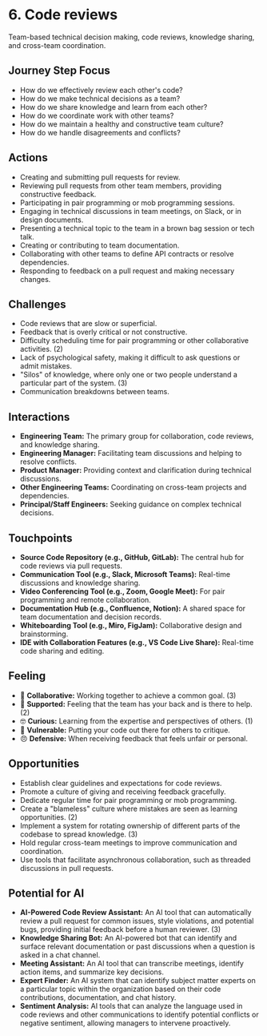 # 6. Code reviews

Team-based technical decision making, code reviews, knowledge sharing, and cross-team coordination.

## Journey Step Focus

*   How do we effectively review each other's code?
*   How do we make technical decisions as a team?
*   How do we share knowledge and learn from each other?
*   How do we coordinate work with other teams?
*   How do we maintain a healthy and constructive team culture?
*   How do we handle disagreements and conflicts?

## Actions

*   Creating and submitting pull requests for review.
*   Reviewing pull requests from other team members, providing constructive feedback.
*   Participating in pair programming or mob programming sessions.
*   Engaging in technical discussions in team meetings, on Slack, or in design documents.
*   Presenting a technical topic to the team in a brown bag session or tech talk.
*   Creating or contributing to team documentation.
*   Collaborating with other teams to define API contracts or resolve dependencies.
*   Responding to feedback on a pull request and making necessary changes.

## Challenges

*   Code reviews that are slow or superficial.
*   Feedback that is overly critical or not constructive.
*   Difficulty scheduling time for pair programming or other collaborative activities. (2)
*   Lack of psychological safety, making it difficult to ask questions or admit mistakes.
*   "Silos" of knowledge, where only one or two people understand a particular part of the system. (3)
*   Communication breakdowns between teams.

## Interactions

*   **Engineering Team:** The primary group for collaboration, code reviews, and knowledge sharing.
*   **Engineering Manager:** Facilitating team discussions and helping to resolve conflicts.
*   **Product Manager:** Providing context and clarification during technical discussions.
*   **Other Engineering Teams:** Coordinating on cross-team projects and dependencies.
*   **Principal/Staff Engineers:** Seeking guidance on complex technical decisions.

## Touchpoints

*   **Source Code Repository (e.g., GitHub, GitLab):** The central hub for code reviews via pull requests.
*   **Communication Tool (e.g., Slack, Microsoft Teams):** Real-time discussions and knowledge sharing.
*   **Video Conferencing Tool (e.g., Zoom, Google Meet):** For pair programming and remote collaboration.
*   **Documentation Hub (e.g., Confluence, Notion):** A shared space for team documentation and decision records.
*   **Whiteboarding Tool (e.g., Miro, FigJam):** Collaborative design and brainstorming.
*   **IDE with Collaboration Features (e.g., VS Code Live Share):** Real-time code sharing and editing.

## Feeling

*   🤝 **Collaborative:** Working together to achieve a common goal. (3)
*   🙏 **Supported:** Feeling that the team has your back and is there to help. (2)
*   🤓 **Curious:** Learning from the expertise and perspectives of others. (1)
*   😬 **Vulnerable:** Putting your code out there for others to critique.
*   😠 **Defensive:** When receiving feedback that feels unfair or personal.

## Opportunities

*   Establish clear guidelines and expectations for code reviews.
*   Promote a culture of giving and receiving feedback gracefully.
*   Dedicate regular time for pair programming or mob programming.
*   Create a "blameless" culture where mistakes are seen as learning opportunities. (2)
*   Implement a system for rotating ownership of different parts of the codebase to spread knowledge. (3)
*   Hold regular cross-team meetings to improve communication and coordination.
*   Use tools that facilitate asynchronous collaboration, such as threaded discussions in pull requests.

## Potential for AI

*   **AI-Powered Code Review Assistant:** An AI tool that can automatically review a pull request for common issues, style violations, and potential bugs, providing initial feedback before a human reviewer. (3)
*   **Knowledge Sharing Bot:** An AI-powered bot that can identify and surface relevant documentation or past discussions when a question is asked in a chat channel.
*   **Meeting Assistant:** An AI tool that can transcribe meetings, identify action items, and summarize key decisions.
*   **Expert Finder:** An AI system that can identify subject matter experts on a particular topic within the organization based on their code contributions, documentation, and chat history.
*   **Sentiment Analysis:** AI tools that can analyze the language used in code reviews and other communications to identify potential conflicts or negative sentiment, allowing managers to intervene proactively.
